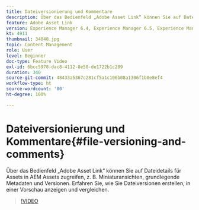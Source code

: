 ```yaml
---
title: Dateiversionierung und Kommentare
description: Über das Bedienfeld „Adobe Asset Link“ können Sie auf Dateidetails für Assets in AEM Assets zugreifen, z. B. Miniaturansichten, grundlegende Metadaten und Versionen. Erfahren Sie, wie Sie Dateiversionen erstellen, in einer Vorschau anzeigen und vergleichen.
feature: Adobe Asset Link
version: Experience Manager 6.4, Experience Manager 6.5, Experience Manager as a Cloud Service
kt: 4911
thumbnail: 34048.jpg
topic: Content Management
role: User
level: Beginner
doc-type: Feature Video
exl-id: 6bcc5978-dac8-4112-8e50-de1722b1c289
duration: 340
source-git-commit: 48433a5367c281cf5a1c106b08a1306f1b0e8ef4
workflow-type: ht
source-wordcount: '80'
ht-degree: 100%

---
```


# Dateiversionierung und Kommentare{#file-versioning-and-comments}

Über das Bedienfeld „Adobe Asset Link“ können Sie auf Dateidetails für Assets in AEM Assets zugreifen, z. B. Miniaturansichten, grundlegende Metadaten und Versionen. Erfahren Sie, wie Sie Dateiversionen erstellen, in einer Vorschau anzeigen und vergleichen.

>[!VIDEO](https://video.tv.adobe.com/v/34048?quality=12&learn=on)
